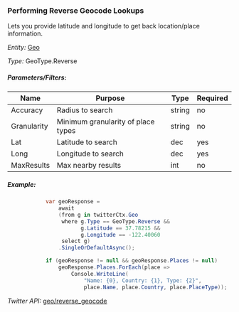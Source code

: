 ### Performing Reverse Geocode Lookups

Lets you provide latitude and longitude to get back location/place information.

*Entity:* [Geo](../LINQ-to-Twitter-Entities/Geo-Entity.md)

*Type:* GeoType.Reverse

##### Parameters/Filters:

| Name | Purpose | Type | Required |
|------|---------|------|----------|
| Accuracy | Radius to search | string | no |
| Granularity | Minimum granularity of place types | string | no |
| Lat | Latitude to search | dec | yes |
| Long | Longitude to search | dec | yes |
| MaxResults | Max nearby results | int | no |

##### Example:

```c#
            var geoResponse =
                await
                (from g in twitterCtx.Geo
                 where g.Type == GeoType.Reverse &&
                       g.Latitude == 37.78215 &&
                       g.Longitude == -122.40060
                 select g)
                .SingleOrDefaultAsync();

            if (geoResponse != null && geoResponse.Places != null)
                geoResponse.Places.ForEach(place =>
                    Console.WriteLine(
                        "Name: {0}, Country: {1}, Type: {2}",
                        place.Name, place.Country, place.PlaceType));
```

*Twitter API:* [geo/reverse_geocode](https://developer.twitter.com/en/docs/geo/places-near-location/api-reference/get-geo-reverse_geocode)
